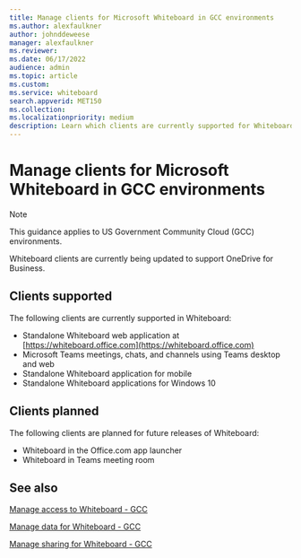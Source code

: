 ```yaml
---
title: Manage clients for Microsoft Whiteboard in GCC environments
ms.author: alexfaulkner
author: johnddeweese
manager: alexfaulkner
ms.reviewer: 
ms.date: 06/17/2022
audience: admin
ms.topic: article
ms.custom: 
ms.service: whiteboard
search.appverid: MET150
ms.collection: 
ms.localizationpriority: medium
description: Learn which clients are currently supported for Whiteboard in GCC environments.
---
```


# Manage clients for Microsoft Whiteboard in GCC environments

> [!NOTE]
> This guidance applies to US Government Community Cloud (GCC) environments.

Whiteboard clients are currently being updated to support OneDrive for Business.

## Clients supported

The following clients are currently supported in Whiteboard:

- Standalone Whiteboard web application at [https://whiteboard.office.com](https://whiteboard.office.com)
- Microsoft Teams meetings, chats, and channels using Teams desktop and web
- Standalone Whiteboard application for mobile
- Standalone Whiteboard applications for Windows 10

## Clients planned

The following clients are planned for future releases of Whiteboard:

- Whiteboard in the Office.com app launcher
- Whiteboard in Teams meeting room


## See also

[Manage access to Whiteboard - GCC](manage-whiteboard-access-gcc.md)

[Manage data for Whiteboard - GCC](manage-data-gcc.md)

[Manage sharing for Whiteboard - GCC](manage-sharing-gcc.md)
